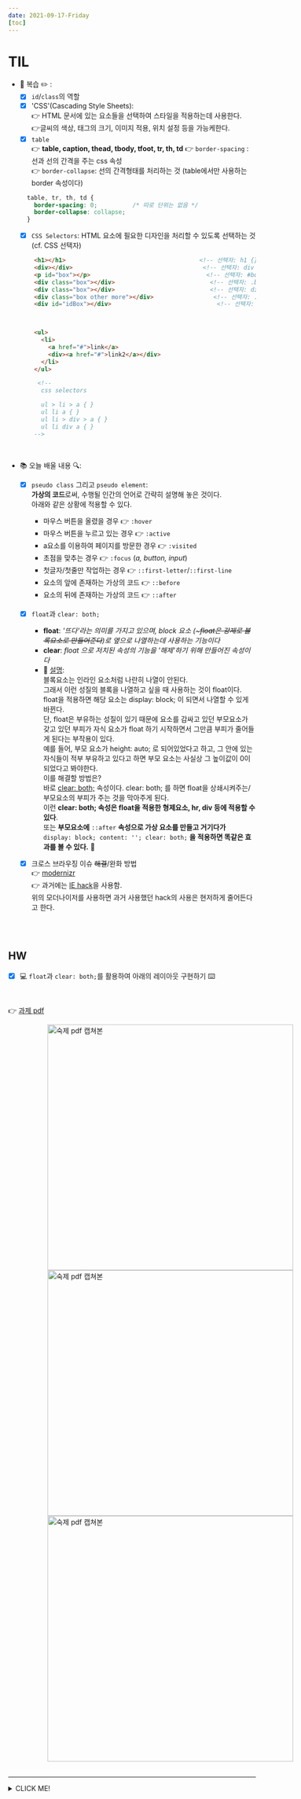 ```yaml
---
date: 2021-09-17-Friday
[toc]
---
```


# TIL 
- 📝 복습 ✏️ : 
  - [x] `id`/`class`의 역할 
  - [x] 'CSS'(Cascading Style Sheets):      
  👉 HTML 문서에 있는 요소들을 선택하여 스타일을 적용하는데 사용한다.      
  👉글씨의 색상, 태그의 크기, 이미지 적용, 위치 설정 등을 가능케한다. 
  - [x] `table`   
  👉 **table, caption, thead, tbody, tfoot, tr, th, td**
  👉 `border-spacing` : 선과 선의 간격을 주는 css 속성  
  👉 `border-collapse`: 선의 간격형태를 처리하는 것 (table에서만 사용하는 border 속성이다)
  ```css
    table, tr, th, td {
      border-spacing: 0;          /* 따로 단위는 없음 */
      border-collapse: collapse;
    }
  ```     
  - [x] `CSS Selectors`: HTML 요소에 필요한 디자인을 처리할 수 있도록 선택하는 것 (cf. CSS 선택자)
  ```html
      <h1></h1>                                      <!-- 선택자: h1 {}-->
      <div></div>                                     <!-- 선택자: div {} -->
      <p id="box"></p>                                 <!-- 선택자: #box {} -->
      <div class="box"></div>                           <!-- 선택자: .box {} -->
      <div class="box"></div>                           <!-- 선택자: div.box {} -->
      <div class="box other more"></div>                 <!-- 선택자: .box {}   .other{}   .more{} -> 셋다 전부 okay! -->
      <div id="idBox"></div>                              <!-- 선택자: #idBox {} -->


 
      <ul>
        <li>
          <a href="#">link</a>
          <div><a href="#">link2</a></div>
        </li>
      </ul>

       <!-- 
        css selectors

        ul > li > a { }
        ul li a { }
        ul li > div > a { }
        ul li div a { }
      -->
  ```

<br />

- 📚 오늘 배울 내용 🔍:     
  - [x] `pseudo class` 그리고 `pseudo element`:     
  **가상의 코드**로써, 수행될 인간의 언어로 간략히 설명해 놓은 것이다.     
  아래와 같은 상황에 적용할 수 있다.    
    - 마우스 버튼을 올렸을 경우 👉 `:hover`
    - 마우스 버튼을 누르고 있는 경우 👉 `:active`
    - a요소를 이용하여 페이지를 방문한 경우 👉 `:visited`
    - 초점을 맞추는 경우 👉 `:focus` (_a, button, input_)
    - 첫글자/첫줄만 작업하는 경우 👉 `::first-letter`/`::first-line`
    - 요소의 앞에 존재하는 가상의 코드 👉 `::before`
    - 요소의 뒤에 존재하는 가상의 코드 👉 `::after`
  - [x] `float`과 `clear: both;`
    - **float**: _'뜨다'라는 의미를 가지고 있으며, block 요소 (~~~float은 강제로 블록요소로 만들어준다~~)로 옆으로 나열하는데 사용하는 기능이다_
    - **clear**: _float 으로 저치된 속성의 기능을 '해제'하기 위해 만들어진 속성이다_
    - 📍 <u>설명</u>:     
    블록요소는 인라인 요소처럼 나란히 나열이 안된다.     
    그래서 이런 성질의 블록을 나열하고 싶을 때 사용하는 것이 float이다.     
    float을 적용하면 해당 요소는 display: block; 이 되면서 나열할 수 있게 바뀐다.   
    단, float은 부유하는 성질이 있기 때문에 요소를 감싸고 있던 부모요소가 갖고 있던 부피가 자식 요소가 float 하기 시작하면서 그만큼 부피가 줄어들게 된다는 부작용이 있다.    
    예를 들어, 부모 요소가 height: auto; 로 되어있었다고 하고, 그 안에 있는 자식들이 적부 부유하고 있다고 하면 부모 요소는 사실상 그 높이값이 0이 되었다고 봐야한다.      
    이를 해결할 방법은?    
    바로 <u>clear: both;</u> 속성이다. clear: both; 를 하면 float을 상쇄시켜주는/부모요소의 부피가 주는 것을 막아주게 된다.           
    이런 **clear: both; 속성은 float을 적용한 형제요소, hr, div 등에 적용할 수 있다**.          
    또는 **부모요소에** `::after` **속성으로 가상 요소를 만들고 거기다가** `display: block; content: ''; clear: both;` **을 적용하면 똑같은 효과를 볼 수 있다.**
    📍  
  - [x] 크로스 브라우징 이슈 ~~해결~~/완화 방법     
  👉 [modernizr](https://modernizr.com/)    
  👉 과거에는 [IE hack](https://www.biew.co.kr/entry/CSS-%ED%95%B5hack-%EC%A0%95%EB%A6%AC)을 사용함.    
  위의 모더나이저를 사용하면 과거 사용했던 hack의 사용은 현저하게 줄어든다고 한다.   


<br /> 
<br />

## HW
- [x] 💻 `float`과 `clear: both;`를 활용하여 아래의 레이아웃 구현하기 ⌨️    

<br />
 
👉 [과제 pdf](https://github.com/ekfka4863/frontEndCource_210901/blob/main/source/14%EA%B0%95_layout_%EA%B8%B0%EB%B3%B8.pdf)

<img src="./images/float_layout_1.png" alt="숙제 pdf 캡쳐본" width="500px" style="padding-left:80px;" />

<br /> 

<img src="./images/float_layout_2.png" alt="숙제 pdf 캡쳐본" width="500px" style="padding-left:80px;" />

<br /> 

<img src="./images/float_layout_3.png" alt="숙제 pdf 캡쳐본" width="500px" style="padding-left:80px;" />

<br /> 
<br />

---

<details>
<summary>CLICK ME!</summary>  

- cf.  
  - https://modernizr.com/
  - https://webclub.tistory.com/256      
  (cf. 모더나이저란? 브라우저 간의 호환성을 유지시켜주는 모더나이저의 적용 방법)
  - https://stackoverflow.com/questions/6724515/what-is-the-purpose-of-the-html-no-js-class
  - https://goddino.tistory.com/66
  - [과제 pdf](https://github.com/ekfka4863/frontEndCource_210901/blob/main/source/14%EA%B0%95_layout_%EA%B8%B0%EB%B3%B8.pdf)

</detials>  



